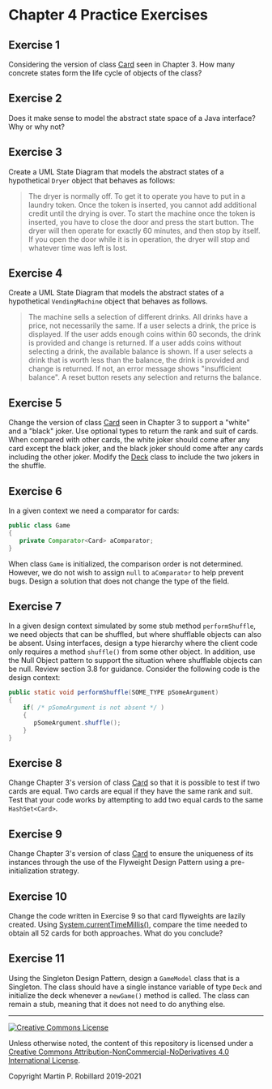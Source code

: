 # Chapter 4 Practice Exercises

## Exercise 1

Considering the version of class [Card](../chapter-code/chapter3/Card.java) seen in Chapter 3. How many concrete states form the life cycle of objects of the class?

## Exercise 2

Does it make sense to model the abstract state space of a Java interface? Why or why not?

## Exercise 3

Create a UML State Diagram that models the abstract states of a hypothetical `Dryer` object that behaves as follows:

> The dryer is normally off. To get it to operate you have to put in a laundry token. Once the token is inserted, you cannot add additional credit until the drying is over. To start the machine once the token is inserted, you have to close the door and press the start button. The dryer will then operate for exactly 60 minutes, and then stop by itself. If you open the door while it is in operation, the dryer will stop and whatever time was left is lost.

## Exercise 4

Create a UML State Diagram that models the abstract states of a hypothetical `VendingMachine` object that behaves as follows. 

> The machine sells a selection of different drinks. All drinks have a price, not necessarily the same. If a user selects a drink, the price is displayed. If the user adds enough coins within 60 seconds, the drink is provided and change is returned. If a user adds coins without selecting a drink, the available balance is shown. If a user selects a drink that is worth less than the balance, the drink is provided and change is returned. If not, an error message shows "insufficient balance". A reset button resets any selection and returns the balance.

## Exercise 5

Change the version of class [Card](../chapter-code/chapter3/Card.java) seen in Chapter 3 to support a "white" and a "black" joker. Use optional types to return the rank and suit of cards. When compared with other cards, the white joker should come after any card except the black joker, and the black joker should come after any cards including the other joker. Modify the [Deck](../chapter-code/chapter3/Deck.java) class to include the two jokers in the shuffle.

## Exercise 6

In a given context we need a comparator for cards:

```java
public class Game
{
   private Comparator<Card> aComparator;
}
```

When class `Game` is initialized, the comparison order is not determined. However, we do not wish to assign `null` to `aComparator` to help prevent bugs. Design a solution that does not change the type of the field.

## Exercise 7

In a given design context simulated by some stub method `performShuffle`, we need objects that can be shuffled, but where shufflable objects can also be absent. Using interfaces, design a type hierarchy where the client code only requires a method `shuffle()` from some other object. In addition, use the Null Object pattern to support the situation where shufflable objects can be null. Review section 3.8 for guidance. Consider the following code is the design context:

```java
public static void performShuffle(SOME_TYPE pSomeArgument)
{
    if( /* pSomeArgument is not absent */ )
    {
       pSomeArgument.shuffle();
    }
} 
```

## Exercise 8

Change Chapter 3's version of class [Card](../chapter-code/chapter3/Card.java) so that it is possible to test if two cards are equal. Two cards are equal if they have the same rank and suit. Test that your code works by attempting to add two equal cards to the same `HashSet<Card>`.

## Exercise 9

Change Chapter 3's version of class [Card](../chapter-code/chapter3/Card.java) to ensure the uniqueness of its instances through the use of the Flyweight Design Pattern using a pre-initialization strategy.

## Exercise 10

Change the code written in Exercise 9 so that card flyweights are lazily created. Using [System.currentTimeMillis()](https://docs.oracle.com/javase/8/docs/api/java/lang/System.html#currentTimeMillis--), compare the time needed to obtain all 52 cards for both approaches. What do you conclude?

## Exercise 11

Using the Singleton Design Pattern, design a `GameModel` class that is a Singleton. The class should have a single instance variable of type `Deck` and initialize the deck whenever a `newGame()` method is called. The class can remain a stub, meaning that it does not need to do anything else.


---
<a rel="license" href="http://creativecommons.org/licenses/by-nc-nd/4.0/"><img alt="Creative Commons License" style="border-width:0" src="https://i.creativecommons.org/l/by-nc-nd/4.0/88x31.png" /></a>

Unless otherwise noted, the content of this repository is licensed under a <a rel="license" href="http://creativecommons.org/licenses/by-nc-nd/4.0/">Creative Commons Attribution-NonCommercial-NoDerivatives 4.0 International License</a>. 

Copyright Martin P. Robillard 2019-2021